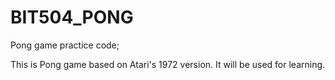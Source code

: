 # BIT504_PONG
Pong game practice code;

This is Pong game based on Atari's 1972 version. It will be used for learning. 
